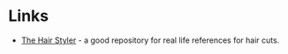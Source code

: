 
# Links 
* [The Hair Styler](https://www.thehairstyler.com) - a good repository for real life references for hair cuts. 